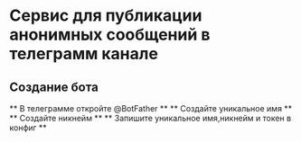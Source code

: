 # Сервис для публикации анонимных сообщений в телеграмм канале

## Создание бота

** В телеграмме откройте @BotFather **
** Создайте уникальное имя ** 
** Создайте никнейм **
** Запишите уникальное имя,никнейм и токен в конфиг **